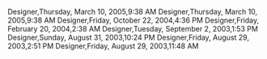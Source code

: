 ﻿Designer,Thursday, March 10, 2005,9:38 AMDesigner,Thursday, March 10, 2005,9:38 AMDesigner,Friday, October 22, 2004,4:36 PMDesigner,Friday, February 20, 2004,2:38 AMDesigner,Tuesday, September 2, 2003,1:53 PMDesigner,Sunday, August 31, 2003,10:24 PMDesigner,Friday, August 29, 2003,2:51 PMDesigner,Friday, August 29, 2003,11:48 AM